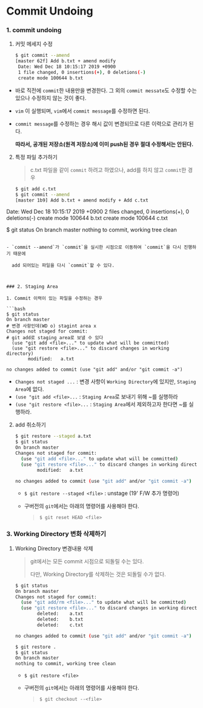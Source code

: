 # Commit Undoing

### 1. commit undoing

1. 커밋 메세지 수정

   ```bash
   $ git commit --amend
   [master 62f] Add b.txt + amend modify
    Date: Wed Dec 18 10:15:17 2019 +0900
    1 file changed, 0 insertions(+), 0 deletions(-)
    create mode 100644 b.txt
   ```

* 바로 직전에 `commit`한 내용만을 변경한다. 그 외의 `commit messate`도 수정할 수는 있으나 수정하지 않는 것이 좋다.

* `vim` 이 실행되며, `vim`에서 `commit message`를 수정하면 된다.

* `commit message`를 수정하는 경우 해시 값이 변경되므로 다른 이력으로 관리가 된다.

  **따라서, 공개된 저장소(원격 저장소)에 이미 push된 경우 절대 수정해서는 안된다.**



2. 특정 파일 추가하기

   > c.txt 파일을 같이 `commit` 하려고 하였으나, add를 하지 않고 `commit`한 경우

   ```bash
   $ git add c.txt
   $ git commit --amend
   [master 1b9] Add b.txt + amend modify + Add c.txt
 Date: Wed Dec 18 10:15:17 2019 +0900
    2 files changed, 0 insertions(+), 0 deletions(-)
    create mode 100644 b.txt
    create mode 100644 c.txt
   
   $ git status
   On branch master
   nothing to commit, working tree clean
   ```
   
   - `commit --amend`가 `commit`을 실시한 시점으로 이동하여 `commit`을 다시 진행하기 때문에
   
     add 되어있는 파일을 다시 `commit`할 수 있다.
   
      

### 2. Staging Area

1. Commit 이력이 있는 파일을 수정하는 경우

   ```bash
   $ git status
   On branch master
   # 변경 사항인데(WD o) stagint area x
   Changes not staged for commit:
   # git add로 staging area로 보낼 수 있다
     (use "git add <file>..." to update what will be committed)
     (use "git restore <file>..." to discard changes in working directory)
           modified:   a.txt
   
   no changes added to commit (use "git add" and/or "git commit -a")
   ```

   - `Changes not staged ...` : 변경 사항이 `Working Directory`에 있지만, `Staging Area`에 없다.
   - `(use "git add <file>...` : `Staging Area`로 보내기 위해 ~를 실행하라
   - `(use "git restore <file>...` : `Staging Area`에서 제외하고자 한다면 ~를 실행하라.

     

2. add 취소하기

   ```bash
   $ git restore --staged a.txt
   $ git status
   On branch master
   Changes not staged for commit:
     (use "git add <file>..." to update what will be committed)
     (use "git restore <file>..." to discard changes in working directory)
           modified:   a.txt
   
   no changes added to commit (use "git add" and/or "git commit -a")
   ```

   - `$ git restore --staged <file>` : unstage	(19' F/W 추가 명령어)

   - 구버전의 `git`에서는 아래의 명령어를 사용해야 한다.

     > `$ git reset HEAD <file>`

    

### 3.  Working Directory 변화 삭제하기

1. Working Directory 변경내용 삭제

   > git에서는 모든 commit 시점으로 되돌릴 수는 있다.
   >
   > 다만, Working Directory를 삭제하는 것은 되돌릴 수가 없다.

   ```bash
   $ git status
   On branch master
   Changes not staged for commit:
     (use "git add/rm <file>..." to update what will be committed)
     (use "git restore <file>..." to discard changes in working directory)
           deleted:    a.txt
           deleted:    b.txt
           deleted:    c.txt
   
   no changes added to commit (use "git add" and/or "git commit -a")
   
   $ git restore .
   $ git status
   On branch master
   nothing to commit, working tree clean
   ```

   - `$ git restore <file>`

   - 구버전의 `git`에서는 아래의 명령어를 사용해야 한다.

     > `$ git checkout --<file>`

    

 